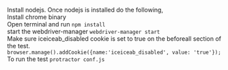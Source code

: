 Install nodejs. Once nodejs is installed do the following, 
<br>
Install chrome binary 
<br>
Open terminal and run `npm install`
<br>
start the webdriver-manager `webdriver-manager start`
<br>
Make sure iceiceab_disabled cookie is set to true on the beforeall section of the test. <br>  `browser.manage().addCookie({name:'iceiceab_disabled', value: 'true'});`
<br>
To run the test `protractor conf.js`
